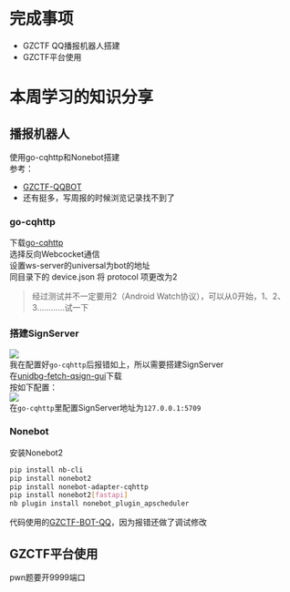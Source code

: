 # 完成事项
- GZCTF QQ播报机器人搭建
- GZCTF平台使用
# 本周学习的知识分享
## 播报机器人
使用go-cqhttp和Nonebot搭建  
参考：  
- [GZCTF-QQBOT](https://github.com/Birkenwald-Sec/GZCTF-QQBOT)
- 还有挺多，写周报的时候浏览记录找不到了
### go-cqhttp
下载[go-cqhttp](https://github.com/Mrs4s/go-cqhttp)  
选择反向Webcocket通信  
设置ws-server的universal为bot的地址  
同目录下的 device.json 将 protocol 项更改为2
>经过测试并不一定要用2（Android Watch协议），可以从0开始，1、2、3…………试一下  

### 搭建SignServer
![](https://gitee.com/SSSSSHONE/ss/raw/master/912e6f1d74acc247b81265a3fa463ea9.png)  
我在配置好`go-cqhttp`后报错如上，所以需要搭建SignServer  
在[unidbg-fetch-qsign-gui](https://github.com/CikeyQi/unidbg-fetch-qsign-gui)下载  
按如下配置：  
![](https://gitee.com/SSSSSHONE/ss/raw/master/20250322160822.png)  
在`go-cqhttp`里配置SignServer地址为`127.0.0.1:5709`  
### Nonebot
安装Nonebot2  
```bash
pip install nb-cli
pip install nonebot2
pip install nonebot-adapter-cqhttp
pip install nonebot2[fastapi]
nb plugin install nonebot_plugin_apscheduler
```

代码使用的[GZCTF-BOT-QQ](https://github.com/MoRan23/GZCTF-BOT-QQ)，因为报错还做了调试修改  
## GZCTF平台使用
pwn题要开9999端口
